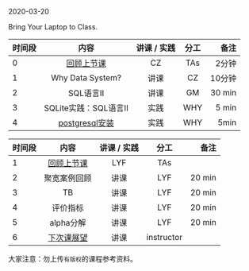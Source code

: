 2020-03-20

Bring Your Laptop to Class. 

|时间段     |  内容    | 讲课 / 实践     |  分工  |备注       |
| :---     |   :----:    |   :----:    |    :----:    |       ---: |
|    0     | [回顾上节课](../WW4/WW4-Plan.md)   |  CZ   |    TAs  |   2分钟  |
|    1     | Why Data System?   |   讲课    |     CZ     |   10分钟      |
|    2     | SQL语言II   |  讲课   |    GM      |    30 min    |
|    3     | SQLite实践：SQL语言II   |  实践   |    WHY     |    5 min    | 
|    4     | [postgresql安装](http://postgresql.org)   |   实践    | WHY | 5min |

|时间段     |  内容    | 讲课 / 实践     |  分工  |备注       |
| :---     |   :----:    |   :----:    |    :----:    |       ---: |
|    1     | [回顾上节课](../WW4/WW4-Plan.md)         |  LYF   |     TAs     |        |
|    2     | 聚宽案例回顾 |  讲课   |    LYF     |   20 min     |
|    3     | TB |  讲课   |    LYF     |   20 min     |
|    4     | 评价指标 |  讲课   |    LYF     |   20 min     |
|    5     | alpha分解 |  讲课   |    LYF     |   20 min     |
|    6     | [下次课展望](../WW6/WW6-Plan.md)     |  讲课   |  instructor  |      |

大家注意：勿上传``有版权``的课程参考资料。
